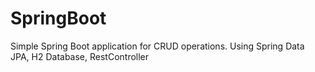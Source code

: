 # SpringBoot
Simple Spring Boot application for CRUD operations. Using Spring Data JPA, H2 Database, RestController
